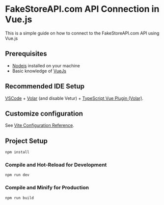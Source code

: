 # FakeStoreAPI.com API Connection in Vue.js

This is a simple guide on how to connect to the FakeStoreAPI.com API using Vue.js

## Prerequisites
- [Nodejs](https://nodejs.org/) installed on your machine
-  Basic knowledge of [VueJs](https://vuejs.org/)


## Recommended IDE Setup

[VSCode](https://code.visualstudio.com/) + [Volar](https://marketplace.visualstudio.com/items?itemName=Vue.volar) (and disable Vetur) + [TypeScript Vue Plugin (Volar)](https://marketplace.visualstudio.com/items?itemName=Vue.vscode-typescript-vue-plugin).

## Customize configuration

See [Vite Configuration Reference](https://vitejs.dev/config/).

## Project Setup

```sh
npm install
```

### Compile and Hot-Reload for Development

```sh
npm run dev
```

### Compile and Minify for Production

```sh
npm run build
```
